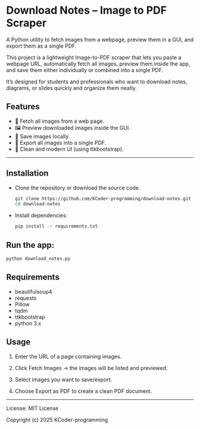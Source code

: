 # Download Notes – Image to PDF Scraper
A Python utility to fetch images from a webpage, preview them in a GUI, and export them as a single PDF.

This project is a lightweight Image-to-PDF scraper that lets you paste a webpage URL, automatically fetch all images, preview them inside the app, and save them either individually or combined into a single PDF.

It’s designed for students and professionals who want to download notes, diagrams, or slides quickly and organize them neatly.

## Features
- 🔗 Fetch all images from a web page.
- 🖼️ Preview downloaded images inside the GUI.
- 📂 Save images locally.
- 📑 Export all images into a single PDF.
- 🎨 Clean and modern UI (using ttkbootstrap).

---

## Installation
- Clone the repository or download the source code.
  ```bash
  git clone https://github.com/KCoder-programming/download-notes.git
  cd download-notes
  ```

- Install dependencies:
  ```bash
  pip install -r requirements.txt
  ```

## Run the app:
```bash
python download_notes.py
```

## Requirements
- beautifulsoup4
- requests
- Pillow
- tqdm
- ttkbootstrap
- python 3.x

## Usage
1. Enter the URL of a page containing images.

2. Click Fetch Images → the images will be listed and previewed.

3. Select images you want to save/export.

4. Choose Export as PDF to create a clean PDF document.

---

License:
MIT License

Copyright (c) 2025 KCoder-programming
